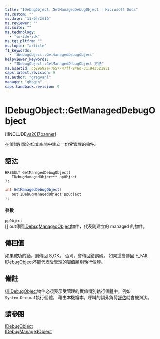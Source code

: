 ```yaml
---
title: "IDebugObject::GetManagedDebugObject | Microsoft Docs"
ms.custom: ""
ms.date: "11/04/2016"
ms.reviewer: ""
ms.suite: ""
ms.technology: 
  - "vs-ide-sdk"
ms.tgt_pltfrm: ""
ms.topic: "article"
f1_keywords: 
  - "IDebugObject::GetManagedDebugObject"
helpviewer_keywords: 
  - "IDebugObject::GetManagedDebugObject 方法"
ms.assetid: cb89692e-7657-47ff-846d-311943521951
caps.latest.revision: 9
ms.author: "gregvanl"
manager: "ghogen"
caps.handback.revision: 9
---
```

# IDebugObject::GetManagedDebugObject
[!INCLUDE[vs2017banner](../../../code-quality/includes/vs2017banner.md)]

在偵錯引擎的位址空間中建立一份受管理的物件。  
  
## 語法  
  
```cpp#  
HRESULT GetManagedDebugObject(   
   IDebugManagedObject** ppObject  
);  
```  
  
```c#  
int GetManagedDebugObject(  
   out IDebugManagedObject ppObject  
);  
```  
  
#### 參數  
 `ppObject`  
 \[\] out傳回[IDebugManagedObject](../../../extensibility/debugger/reference/idebugmanagedobject.md)物件，代表剛建立的 managed 的物件。  
  
## 傳回值  
 如果成功的話，則傳回 S\_OK。 否則，會傳回錯誤碼。  如果這會傳回 E\_FAIL [IDebugObject](../../../extensibility/debugger/reference/idebugobject.md)不能代表受管理的實值類別執行個體。  
  
## 備註  
 這[IDebugObject](../../../extensibility/debugger/reference/idebugobject.md)物件必須表示受管理的實值類別執行個體中，例如`System.Decimal`執行個體。  藉由本機複本，呼叫的額外負荷[評估](../../../extensibility/debugger/reference/idebugfunctionobject-evaluate.md)就會被淘汰。  
  
## 請參閱  
 [IDebugObject](../../../extensibility/debugger/reference/idebugobject.md)   
 [IDebugManagedObject](../../../extensibility/debugger/reference/idebugmanagedobject.md)